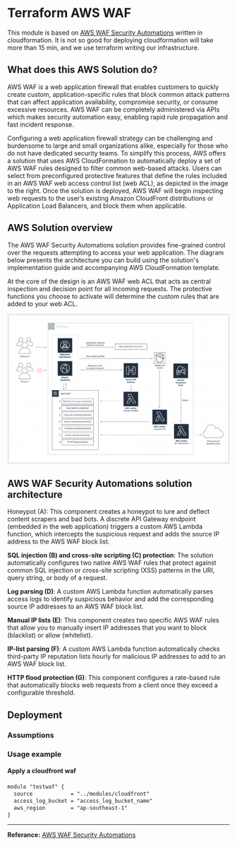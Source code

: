 # Terraform AWS WAF

This module is based on [AWS WAF Security Automations](https://aws.amazon.com/cn/solutions/aws-waf-security-automations/) written in cloudformation. It is not so good for deploying cloudformation will take more than 15 min, and we use terraform writing our infrastructure.

## What does this AWS Solution do?

AWS WAF is a web application firewall that enables customers to quickly create custom, application-specific rules that block common attack patterns that can affect application availability, compromise security, or consume excessive resources. AWS WAF can be completely administered via APIs which makes security automation easy, enabling rapid rule propagation and fast incident response.

Configuring a web application firewall strategy can be challenging and burdensome to large and small organizations alike, especially for those who do not have dedicated security teams. To simplify this process, AWS offers a solution that uses AWS CloudFormation to automatically deploy a set of AWS WAF rules designed to filter common web-based attacks. Users can select from preconfigured protective features that define the rules included in an AWS WAF web access control list (web ACL), as depicted in the image to the right. Once the solution is deployed, AWS WAF will begin inspecting web requests to the user’s existing Amazon CloudFront distributions or Application Load Balancers, and block them when applicable.

## AWS Solution overview

The AWS WAF Security Automations solution provides fine-grained control over the requests attempting to access your web application. The diagram below presents the architecture you can build using the solution's implementation guide and accompanying AWS CloudFormation template.

At the core of the design is an AWS WAF web ACL that acts as central inspection and decision point for all incoming requests. The protective functions you choose to activate will determine the custom rules that are added to your web ACL.

![image](./waf-security-automations-architecture.png)

## AWS WAF Security Automations solution architecture
Honeypot (A): This component creates a honeypot to lure and deflect content scrapers and bad bots. A discrete API Gateway endpoint (embedded in the web application) triggers a custom AWS Lambda function, which intercepts the suspicious request and adds the source IP address to the AWS WAF block list.

**SQL injection (B) and cross-site scripting (C) protection**: The solution automatically configures two native AWS WAF rules that protect against common SQL injection or cross-site scripting (XSS) patterns in the URI, query string, or body of a request.

**Log parsing (D)**: A custom AWS Lambda function automatically parses access logs to identify suspicious behavior and add the corresponding source IP addresses to an AWS WAF block list.

**Manual IP lists (E)**: This component creates two specific AWS WAF rules that allow you to manually insert IP addresses that you want to block (blacklist) or allow (whitelist).

**IP-list parsing (F)**: A custom AWS Lambda function automatically checks third-party IP reputation lists hourly for malicious IP addresses to add to an AWS WAF block list.

**HTTP flood protection (G)**: This component configures a rate-based rule that automatically blocks web requests from a client once they exceed a configurable threshold.

## Deployment

### Assumptions

### Usage example

#### Apply a cloudfront waf
```hcl
module "testwaf" {
  source            = "../modules/cloudfront"
  access_log_bucket = "access_log_bucket_name"
  aws_region        = "ap-southeast-1"
}
```


---
**Referance:**
[AWS WAF Security Automations](https://aws.amazon.com/cn/solutions/aws-waf-security-automations/)
